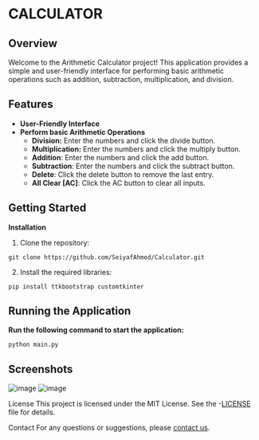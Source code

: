 # CALCULATOR
## Overview
Welcome to the Arithmetic Calculator project! This application provides a simple and user-friendly interface for performing basic arithmetic operations such as addition, subtraction, multiplication, and division.

## Features
* **User-Friendly Interface**
* **Perform basic Arithmetic Operations**
  * **Division:** Enter the numbers and click the divide button.
  * **Multiplication:** Enter the numbers and click the multiply button.
  * **Addition**: Enter the numbers and click the add button.
  * **Subtraction**: Enter the numbers and click the subtract button.
  * **Delete**: Click the delete button to remove the last entry.
  * **All Clear [AC]**: Click the AC button to clear all inputs.
    
## Getting Started

**Installation**

1. Clone the repository:
```
git clone https://github.com/SeiyafAhmed/Calculator.git
```

2. Install the required libraries:
```
pip install ttkbootstrap customtkinter
```

## Running the Application
**Run the following command to start the application:**
```
python main.py
```


## Screenshots
![image](https://github.com/user-attachments/assets/57d54535-b65b-45b5-a120-f0398d3ebb98)
![image](https://github.com/user-attachments/assets/3249ce2d-2fb6-4f23-9d97-473a30e79c94)


License
This project is licensed under the MIT License. See the -[LICENSE](https://github.com/SeiyafAhmed/Calculator/blob/main/LICENSE) file for details. 

Contact
For any questions or suggestions, please [contact us](mailto:seiyafahmed.ofc@gmail.com).
